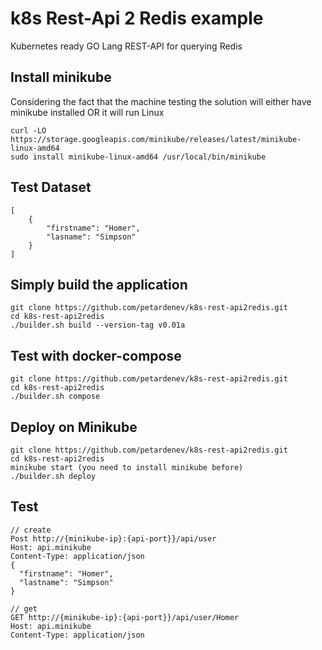 # k8s Rest-Api 2 Redis example

Kubernetes ready GO Lang REST-API for querying Redis

## Install minikube

Considering the fact that the machine testing the solution will either have minikube installed OR
it will run Linux
```
curl -LO https://storage.googleapis.com/minikube/releases/latest/minikube-linux-amd64
sudo install minikube-linux-amd64 /usr/local/bin/minikube
```

## Test Dataset

```
[
    {
        "firstname": "Homer",
        "lasname": "Simpson"
    }
]
```


## Simply build the application
```
git clone https://github.com/petardenev/k8s-rest-api2redis.git
cd k8s-rest-api2redis
./builder.sh build --version-tag v0.01a
```

## Test with docker-compose
```
git clone https://github.com/petardenev/k8s-rest-api2redis.git
cd k8s-rest-api2redis
./builder.sh compose
```

## Deploy on Minikube
```
git clone https://github.com/petardenev/k8s-rest-api2redis.git
cd k8s-rest-api2redis
minikube start (you need to install minikube before)
./builder.sh deploy
```

## Test

```
// create
Post http://{minikube-ip}:{api-port}}/api/user
Host: api.minikube
Content-Type: application/json
{
  "firstname": "Homer",
  "lastname": "Simpson"
}
```

```
// get
GET http://{minikube-ip}:{api-port}}/api/user/Homer
Host: api.minikube
Content-Type: application/json
```
